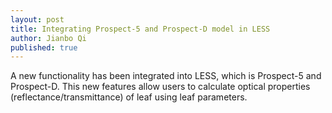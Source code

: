 ```yaml
---
layout: post
title: Integrating Prospect-5 and Prospect-D model in LESS
author: Jianbo Qi
published: true
---
```


A new functionality has been integrated into LESS, which is Prospect-5 and Prospect-D. This new features allow users to calculate optical properties (reflectance/transmittance) of leaf using leaf parameters. 
